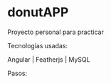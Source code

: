 # donutAPP
Proyecto personal para practicar

Tecnologías usadas:

Angular | Featherjs | MySQL

Pasos:
